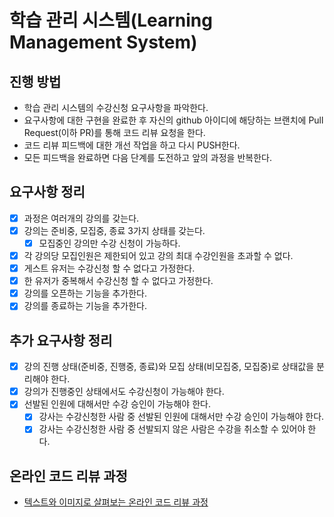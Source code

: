 # 학습 관리 시스템(Learning Management System)
## 진행 방법
* 학습 관리 시스템의 수강신청 요구사항을 파악한다.
* 요구사항에 대한 구현을 완료한 후 자신의 github 아이디에 해당하는 브랜치에 Pull Request(이하 PR)를 통해 코드 리뷰 요청을 한다.
* 코드 리뷰 피드백에 대한 개선 작업을 하고 다시 PUSH한다.
* 모든 피드백을 완료하면 다음 단계를 도전하고 앞의 과정을 반복한다.

## 요구사항 정리
- [x] 과정은 여러개의 강의를 갖는다.
- [x] 강의는 준비중, 모집중, 종료 3가지 상태를 갖는다.
  - [x] 모집중인 강의만 수강 신청이 가능하다.
- [x] 각 강의당 모집인원은 제한되어 있고 강의 최대 수강인원을 초과할 수 없다.
- [x] 게스트 유저는 수강신청 할 수 없다고 가정한다.
- [x] 한 유저가 중복해서 수강신청 할 수 없다고 가정한다.
- [x] 강의를 오픈하는 기능을 추가한다.
- [x] 강의를 종료하는 기능을 추가한다.

## 추가 요구사항 정리
- [x] 강의 진행 상태(준비중, 진행중, 종료)와 모집 상태(비모집중, 모집중)로 상태값을 분리해야 한다.
- [x] 강의가 진행중인 상태에서도 수강신청이 가능해야 한다.
- [x] 선발된 인원에 대해서만 수강 승인이 가능해야 한다.
  - [x] 강사는 수강신청한 사람 중 선발된 인원에 대해서만 수강 승인이 가능해야 한다.
  - [x] 강사는 수강신청한 사람 중 선발되지 않은 사람은 수강을 취소할 수 있어야 한다.

## 온라인 코드 리뷰 과정
* [텍스트와 이미지로 살펴보는 온라인 코드 리뷰 과정](https://github.com/next-step/nextstep-docs/tree/master/codereview)
